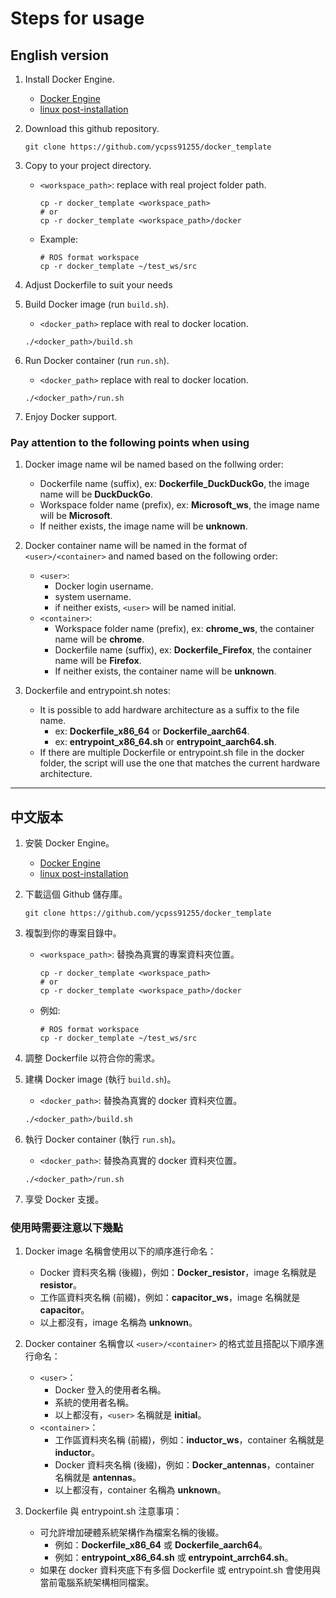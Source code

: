 # Steps for usage

## English version

1. Install Docker Engine.
    - [Docker Engine](https://docs.docker.com/engine/install/)
    - [linux post-installation](https://docs.docker.com/engine/install/linux-postinstall/)

2. Download this github repository.

    ```shell
    git clone https://github.com/ycpss91255/docker_template
    ```

3. Copy to your project directory.
    - `<workspace_path>`: replace with real project folder path.

        ```shell
        cp -r docker_template <workspace_path>
        # or
        cp -r docker_template <workspace_path>/docker
        ```

    - Example:

        ```shell
        # ROS format workspace
        cp -r docker_template ~/test_ws/src
        ```

4. Adjust Dockerfile to suit your needs
5. Build Docker image (run `build.sh`).
    - `<docker_path>` replace with real to docker location.

    ```shell
    ./<docker_path>/build.sh
    ```

6. Run Docker container (run `run.sh`).
    - `<docker_path>` replace with real to docker location.

    ```shell
    ./<docker_path>/run.sh
    ```

7. Enjoy Docker support.

### Pay attention to the following points when using

1. Docker image name wil be named based on the follwing order:
    - Dockerfile name (suffix), ex: **Dockerfile_DuckDuckGo**, the image name will be **DuckDuckGo**.
    - Workspace folder name (prefix), ex: **Microsoft_ws**, the image name will be **Microsoft**.
    - If neither exists, the image name will be **unknown**.

2. Docker container name will be named in the format of `<user>/<container>` and named based on the following order:
    - `<user>`:
        - Docker login username.
        - system username.
        - if neither exists, `<user>` will be named initial.
    - `<container>`:
        - Workspace folder name (prefix), ex: **chrome_ws**, the container name will be **chrome**.
        - Dockerfile name (suffix), ex: **Dockerfile_Firefox**, the container name will be **Firefox**.
        - If neither exists, the container name will be **unknown**.

3. Dockerfile and entrypoint.sh notes:
    - It is possible to add hardware architecture as a suffix to the file name.
       - ex: **Dockerfile_x86_64** or **Dockerfile_aarch64**.
       - ex: **entrypoint_x86_64.sh** or **entrypoint_aarch64.sh**.
    - If there are multiple Dockerfile or entrypoint.sh file in the docker folder, the script will use the one that matches the current hardware architecture.

---

## 中文版本

1. 安裝 Docker Engine。
    - [Docker Engine](https://docs.docker.com/engine/install/)
    - [linux post-installation](https://docs.docker.com/engine/install/linux-postinstall/)

2. 下載這個 Github 儲存庫。

    ```shell
    git clone https://github.com/ycpss91255/docker_template
    ```

3. 複製到你的專案目錄中。

    - `<workspace_path>`: 替換為真實的專案資料夾位置。

        ```shell
        cp -r docker_template <workspace_path>
        # or
        cp -r docker_template <workspace_path>/docker
        ```

    - 例如:

        ```shell
        # ROS format workspace
        cp -r docker_template ~/test_ws/src
        ```

4. 調整 Dockerfile 以符合你的需求。
5. 建構 Docker image (執行 `build.sh`)。
    - `<docker_path>`: 替換為真實的 docker 資料夾位置。

    ```shell
    ./<docker_path>/build.sh
    ```

6. 執行 Docker container (執行 `run.sh`)。
    - `<docker_path>`: 替換為真實的 docker 資料夾位置。

    ```shell
    ./<docker_path>/run.sh
    ```

7. 享受 Docker 支援。

### 使用時需要注意以下幾點

1. Docker image 名稱會使用以下的順序進行命名：
    - Docker 資料夾名稱 (後綴)，例如：**Docker_resistor**，image 名稱就是 **resistor**。
    - 工作區資料夾名稱 (前綴)，例如：**capacitor_ws**，image 名稱就是 **capacitor**。
    - 以上都沒有，image 名稱為 **unknown**。

2. Docker container 名稱會以 `<user>/<container>` 的格式並且搭配以下順序進行命名：
    - `<user>`：
        - Docker 登入的使用者名稱。
        - 系統的使用者名稱。
        - 以上都沒有，`<user>` 名稱就是 **initial**。
    - `<container>`：
        - 工作區資料夾名稱 (前綴)，例如：**inductor_ws**，container 名稱就是 **inductor**。
        - Docker 資料夾名稱 (後綴)，例如：**Docker_antennas**，container 名稱就是 **antennas**。
        - 以上都沒有，container 名稱為 **unknown**。

3. Dockerfile 與 entrypoint.sh 注意事項：
    - 可允許增加硬體系統架構作為檔案名稱的後綴。
        - 例如：**Dockerfile_x86_64** 或 **Dockerfile_aarch64**。
        - 例如：**entrypoint_x86_64.sh** 或 **entrypoint_arrch64.sh**。
    - 如果在 docker 資料夾底下有多個 Dockerfile 或 entrypoint.sh 會使用與當前電腦系統架構相同檔案。
